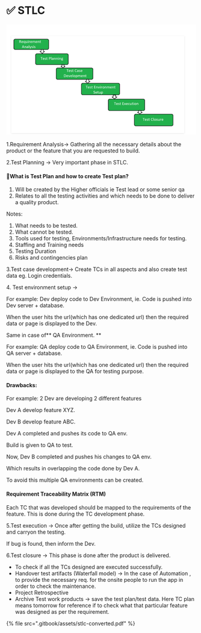 # ✅ STLC

![](<.gitbook/assets/image (4).png>)

1.Requirement Analysis-> Gathering all the necessary details about the product or the feature that you are requested to build.

2.Test Planning -> Very important phase in STLC.

#### :thinking:What is Test Plan and how to create Test plan?

1. Will be created by the Higher officials ie Test lead or some senior qa
2. Relates to all the testing activities and which needs to be done to deliver a quality product.

Notes:

1. What needs to be tested.
2. What cannot be tested.
3. Tools used for testing, Environments/Infrastructure needs for testing.
4. Staffing and Training needs
5. Testing Duration
6. Risks and contingencies plan

3.Test case development-> Create TCs in all aspects and also create test data eg. Login credentials.

4\. Test environment setup ->&#x20;

For example: Dev deploy code to Dev Environment, ie. Code is pushed into Dev server + database.&#x20;

When the user hits the url(which has one dedicated url) then the required data or page is displayed to the Dev.



Same in case of** QA Environment. **

For example: QA deploy code to QA Environment, ie. Code is pushed into QA server + database.&#x20;

When the user hits the url(which has one dedicated url) then the required data or page is displayed to the QA for testing purpose.



#### Drawbacks:

For example: 2 Dev are developing 2 different features

Dev A develop feature XYZ.

Dev B develop feature ABC.

Dev A completed and pushes its code to QA env.

Build is given to QA to test.

Now, Dev B completed and pushes his changes to QA env.

Which results in overlapping the code done by Dev A.

To avoid this multiple QA environments can be created.

#### Requirement Traceability Matrix (RTM)

Each TC that was developed should be mapped to the requirements of the feature. This is done during the TC development phase.

5.Test execution -> Once after getting the build, utilize the TCs designed and carryon the testing.

If bug is found, then inform the Dev.

6.Test closure -> This phase is done after the product is delivered.

* To check if all the TCs designed are executed successfully.
* Handover test artifacts (Waterfall model) -> In the case of Automation , to provide the necessary req. for the onsite people to run the app in order to check the maintenance.
* Project Retrospective
* Archive Test work products -> save the test plan/test data. Here TC plan means tomorrow for reference if to check what that particular feature was designed as per the requirement.

{% file src=".gitbook/assets/stlc-converted.pdf" %}
